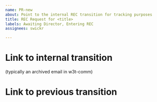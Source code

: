 ```yaml
---
name: PR-new
about: Point to the internal REC transition for tracking purposes
title: REC Request for <title>
labels: Awaiting Director, Entering REC
assignees: swickr

---
```


# Link to internal transition

(typically an archived email in w3t-comm)

# Link to previous transition

